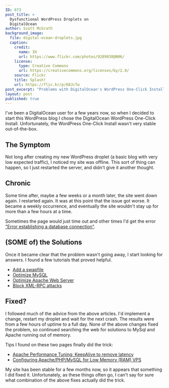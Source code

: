 ```yaml
---
ID: 673
post_title: >
  Dysfunctional WordPress Droplets on
  DigitalOcean
author: Scott McGrath
background_image:
  file: digital-ocean-droplets.jpg
  caption:
    credit:
      name: IH
      url: https://www.flickr.com/photos/9289838@N06/
    license:
      type: Creative Commons
      url: https://creativecommons.org/licenses/by/2.0/
    source: Flickr
    title: Splash!
    url: https://flic.kr/p/68JcTw
post_excerpt: "Problems with DigitalOcean's WordPress One-Click Install"
layout: post
published: true
---
```

I've been a DigitalOcean user for a few years now, so when I decided to start this WordPress blog I chose the DigitalOcean WordPress One-Click Install. Unfortunately, the WordPress One-Click Install wasn't very stable out-of-the-box.

## The Symptom

Not long after creating my new WordPress droplet (a basic blog with very low expected traffic), I noticed my site was offline. This sort of thing can happen, so I just restarted the server, and didn't give it another thought.

## Chronic

Some time after, maybe a few weeks or a month later, the site went down again. I restarted again. It was at this point that the issue got worse. It became a weekly occurrence, and eventually the site wouldn't stay up for more than a few hours at a time.

Sometimes the page would just time out and other times I'd get the error ["Error establishing a database connection"][1].

## (SOME of) the Solutions

Once it became clear that the problem wasn't going away, I start looking for answers. I found a few tutorials that proved helpful.

*   [Add a swapfile][2]
*   [Optimize MySQL][3]
*   [Optimize Apache Web Server][4]
*   [Block XML-RPC attacks][5]

## Fixed?

I followed much of the advice from the above articles. I'd implement a change, restart my droplet and wait for the next crash. The results were from a few hours of uptime to a full day. None of the above changes fixed the problem, so continued searching the web for solutions to MySql and Apache running out of memory.

Tips I found on these two pages finally did the trick:

*   [Apache Performance Tuning: KeepAlive to remove latency][6]
*   [Configuring Apache/PHP/MySQL for Low Memory (RAM) VPS][7]

My site has been stable for a few months now, so it appears that something I did fixed it. Unfortunately, as these things often go, I can't say for sure what combination of the above fixes actually did the trick.

 [1]: https://www.google.com/search?num=100&espv=2&q=digitalocean%20error%20establishing%20a%20database%20connection&oq=digitalocean%20error%20establishing%20a%20database%20connection
 [2]: https://www.digitalocean.com/community/tutorials/how-to-add-swap-on-ubuntu-14-04
 [3]: https://www.digitalocean.com/community/questions/mysql-server-stops-very-frequently
 [4]: https://www.digitalocean.com/community/tutorials/how-to-optimize-apache-web-server-performance
 [5]: https://www.digitalocean.com/community/questions/error-establishing-a-database-connection-wordpress?answer=25981
 [6]: https://maanasroyy.wordpress.com/2012/05/05/apache-performance-tuning-keepalive-to-remove-latency/
 [7]: http://www.narga.net/optimizing-apachephpmysql-low-memory-server/
